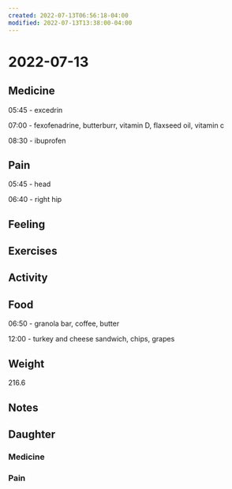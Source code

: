 ```yaml
---
created: 2022-07-13T06:56:18-04:00
modified: 2022-07-13T13:38:00-04:00
---
```


# 2022-07-13

## Medicine

05:45 - excedrin

07:00 - fexofenadrine, butterburr, vitamin D, flaxseed oil, vitamin c

08:30 - ibuprofen

## Pain

05:45 - head

06:40 - right hip


## Feeling


## Exercises


## Activity


## Food

06:50 - granola bar, coffee, butter 

12:00 - turkey and cheese sandwich, chips, grapes


## Weight

216.6


## Notes


## Daughter


### Medicine


### Pain
